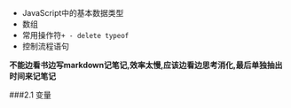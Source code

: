 - JavaScript中的基本数据类型
- 数组
- 常用操作符`+ - delete typeof`
- 控制流程语句

**不能边看书边写markdown记笔记,效率太慢,应该边看边思考消化,最后单独抽出时间来记笔记**

###2.1 变量
